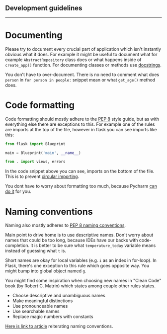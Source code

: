 Development guidelines
----------------------

----------------------

# Documenting

Please try to document every crucial part of application which isn't instantly obvious what it does. For example it
might be useful to document what for example `AbstractRepository` class does or what happens inside of `create_app()`
function. For documenting classes or methods use [docstrings](https://www.geeksforgeeks.org/python-docstrings/).

You don't have to over-document. There is no need to comment what does `person` in `for person in people:` snippet mean
or
what `get_age()`
method does.

# Code formatting

Code formatting should mostly adhere to the [PEP 8](https://peps.python.org/pep-0008/) style guide, but as with
everything else there are exceptions to this. For example one of the rules are imports at the top of the file, however
in flask you can see imports like this:

```python
from flask import Blueprint

main = Blueprint('main', __name__)

from . import views, errors
```

In the code snippet above you can see, imports on the bottom of the file. This is to
prevent [circular importing](https://flask.palletsprojects.com/en/1.1.x/patterns/packages/#simple-packages).

You dont have to worry about formatting too much,
because Pycharm [can do it](https://www.jetbrains.com/help/pycharm/reformat-and-rearrange-code.html#reformat_code) for
you.

# Naming conventions

Naming also mostly adheres to [PEP 8 naming conventions](https://peps.python.org/pep-0008/#naming-conventions).

Main point to drive home is to use descriptive names. Don't worry about names that could be too long, because IDEs have
our backs with code-completion. It is better to be sure what `temperature_today` variable means instead of guessing
what `t` is.

Short names are okay for local variables (e.g. `i` as an index in for-loop). In Flask, there's one exception to this
rule which goes opposite way. You might bump into global object named `g`.

You might find some inspiration when choosing new names in "Clean Code" book (by Robert C. Matrin) which states among
couple other rules states.

- Choose descriptive and unambiguous names
- Make meaningful distinctions
- Use pronounceable names
- Use searchable names
- Replace magic numbers with constants

[Here is link to article](https://medium.com/@pabashani.herath/clean-code-naming-conventions-4cac223de3c6) reiterating
naming conventions.

